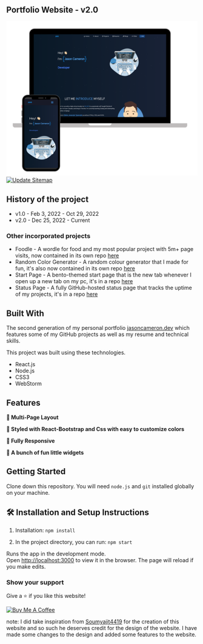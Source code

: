 <h2>
  Portfolio Website - v2.0<br/>
</h2>
<div>
  <img alt="Demo" src="./Images/readme-img1.png" />
</div>
<a href="https://github.com/JasonLovesDoggo/JasonLovesDoggo.github.io/actions/workflows/UpdateSitemap.yml"><img src="https://github.com/JasonLovesDoggo/JasonLovesDoggo.github.io/actions/workflows/UpdateSitemap.yml/badge.svg" alt="Update Sitemap"></a>

<br/>

## History of the project

- v1.0 - Feb 3, 2022 - Oct 29, 2022
- v2.0 - Dec 25, 2022 - Current

### Other incorporated projects

- Foodle - A wordle for food and my most popular project with 5m+ page visits, now contained in its own repo [here](https://github.com/JasonLovesDoggo/foodle)
- Random Color Generator - A random colour generator that I made for fun, it's also now contained in its own repo [here](https://github.com/JasonLovesDoggo/random-color)
- Start Page - A bento-themed start page that is the new tab whenever I open up a new tab on my pc, it's in a repo [here](https://github.com/JasonLovesDoggo/StartPage)
- Status Page - A fully GitHub-hosted status page that tracks the uptime of my projects, it's in a repo [here](https://github.com/JasonLovesDoggo/status)

## Built With

The second generation of my personal portfolio <a href="https://jasoncameron.dev/" target="_blank">jasoncameron.dev</a>
which features some of my GitHub projects as well as my resume and technical skills.<br/>

This project was built using these technologies.

- React.js
- Node.js
- CSS3
- WebStorm

## Features

**📖 Multi-Page Layout**

**🎨 Styled with React-Bootstrap and Css with easy to customize colors**

**📱 Fully Responsive**

**📝 A bunch of fun little widgets**

## Getting Started

Clone down this repository. You will need `node.js` and `git` installed globally on your machine.

## 🛠 Installation and Setup Instructions

1. Installation: `npm install`

2. In the project directory, you can run: `npm start`

Runs the app in the development mode.\
Open [http://localhost:3000](http://localhost:3000) to view it in the browser.
The page will reload if you make edits.

### Show your support

Give a ⭐ if you like this website!

<a href="https://www.buymeacoffee.com/JasonLovesDoggo" target="_blank"><img src="https://cdn.buymeacoffee.com/buttons/v2/default-blue.png" alt="Buy Me A Coffee" height= "60px" width= "217px" ></a>

note: I did take inspiration from [Soumyajit4419](https://github.com/soumyajit4419/Portfolio) for the creation of this
website and so such he deserves credit for the design of the website. I have made some changes to the design and added
some features to the website.
